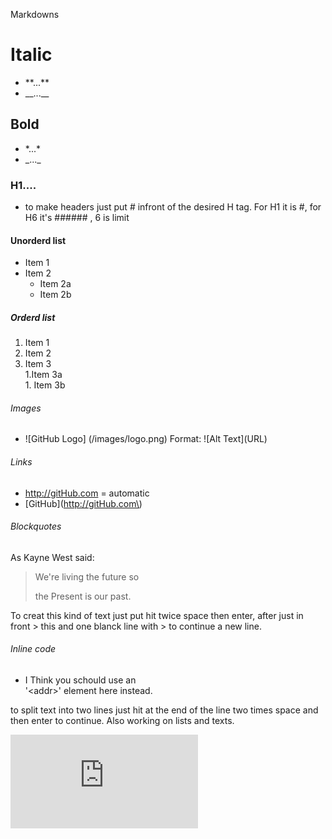 <span style=“color:#ee82ee>

Markdowns

# Italic
  * \*\*...\*\*
  * \_\_...\_\_

## Bold
  * \*...\*
  * \_...\_
  
### H1....
  * to make headers just put \# infront of the desired H tag. For H1 it is \#, for H6 it's \#\#\#\#\#\# , 6 is limit 
  
#### Unorderd list
  * Item 1
  * Item 2
    * Item 2a
    * Item 2b

##### Orderd list
  1. Item 1
  1. Item 2 
  1. Item 3  
    1.Item 3a  
    1. Item 3b

###### Images
* \!\[GitHub Logo\] \(/images/logo\.png\)
  Format: \!\[Alt Text\]\(URL\)
  
###### Links
* http://gitHub.com \= automatic
* \[GitHub\]\(http://gitHub.com\)


###### Blockquotes
As Kayne West said:
>We're living the future so
>
>the Present is our past.  


To creat this kind of text just put hit twice space then enter, after just in front > this and one blanck line with > to continue a new line.

###### Inline code
* I Think you schould use an  
\'\<addr\>\' element here instead.  


to split text into two lines just hit at the end of the line  two times space and then enter to continue. Also working on lists and texts.  

![examples](https://github.com/RenkesJanina/exercice-markdown/blob/master/experiences.md)  

</span>
